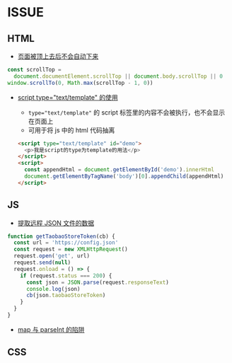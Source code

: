 # ISSUE

## HTML

- [页面被顶上去后不会自动下来](#html1)

```js
const scrollTop =
  document.documentElement.scrollTop || document.body.scrollTop || 0
window.scrollTo(0, Math.max(scrollTop - 1, 0))
```

- [script type="text/template" 的使用](#html2)

  - `type="text/template"` 的 script 标签里的内容不会被执行，也不会显示在页面上
  - 可用于将 js 中的 html 代码抽离

  ```html
  <script type="text/template" id="demo">
    <p>我是script的type为template的用法</p>
  </script>
  <script>
    const appendHtml = document.getElementById('demo').innerHtml
    document.getElementByTagName('body')[0].appendChild(appendHtml)
  </script>
  ```

## JS

- [提取远程 JSON 文件的数据](#js1)

```js
function getTaobaoStoreToken(cb) {
  const url = 'https://config.json'
  const request = new XMLHttpRequest()
  request.open('get', url)
  request.send(null)
  request.onload = () => {
    if (request.status === 200) {
      const json = JSON.parse(request.responseText)
      console.log(json)
      cb(json.taobaoStoreToken)
    }
  }
}
```

- [map 与 parseInt 的陷阱](../doc/issues/map与parseInt的陷阱.md)

## CSS
